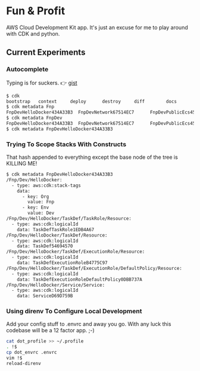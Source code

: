 # Fun & Profit

AWS Cloud Development Kit app. It's just an excuse for me to 
play around with CDK and python.

## Current Experiments

### Autocomplete

Typing is for suckers. 👉 [gist](https://gist.github.com/kirtfitzpatrick/e7a7828e99bae609955f08b35fc2c8b1)

```bash
$ cdk 
bootstrap   context     deploy      destroy     diff        docs        doctor      init        list        metadata    synthesize  
$ cdk metadata Fnp
FnpDevHelloDocker434A33B3  FnpDevNetwork67514EC7      FnpDevPublicEcs45E75100    FnpDevTweetIngestC12A26E5  FnpRegistryB3019273        
$ cdk metadata FnpDev
FnpDevHelloDocker434A33B3  FnpDevNetwork67514EC7      FnpDevPublicEcs45E75100    FnpDevTweetIngestC12A26E5  
$ cdk metadata FnpDevHelloDocker434A33B3
```

### Trying To Scope Stacks With Constructs

That hash appended to everything except the base node of the tree is KILLING ME!

```bash
$ cdk metadata FnpDevHelloDocker434A33B3
/Fnp/Dev/HelloDocker:
  - type: aws:cdk:stack-tags
    data:
      - key: Org
        value: Fnp
      - key: Env
        value: Dev
/Fnp/Dev/HelloDocker/TaskDef/TaskRole/Resource:
  - type: aws:cdk:logicalId
    data: TaskDefTaskRole1EDB4A67
/Fnp/Dev/HelloDocker/TaskDef/Resource:
  - type: aws:cdk:logicalId
    data: TaskDef54694570
/Fnp/Dev/HelloDocker/TaskDef/ExecutionRole/Resource:
  - type: aws:cdk:logicalId
    data: TaskDefExecutionRoleB4775C97
/Fnp/Dev/HelloDocker/TaskDef/ExecutionRole/DefaultPolicy/Resource:
  - type: aws:cdk:logicalId
    data: TaskDefExecutionRoleDefaultPolicy0DBB737A
/Fnp/Dev/HelloDocker/Service/Service:
  - type: aws:cdk:logicalId
    data: ServiceD69D759B
```

### Using direnv To Configure Local Development

Add your config stuff to .envrc and away you go.
With any luck this codebase will be a 12 factor app. ;-)

```bash
cat dot_profile >> ~/.profile
. !$
cp dot_envrc .envrc
vim !$
reload-direnv
```
